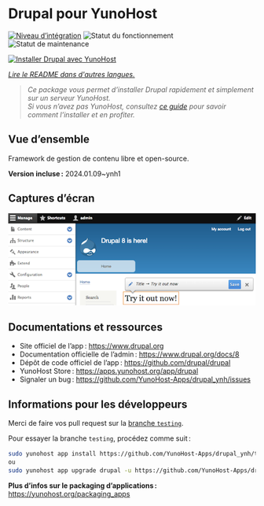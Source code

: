 <!--
Nota bene : ce README est automatiquement généré par <https://github.com/YunoHost/apps/tree/master/tools/readme_generator>
Il NE doit PAS être modifié à la main.
-->

# Drupal pour YunoHost

[![Niveau d’intégration](https://dash.yunohost.org/integration/drupal.svg)](https://dash.yunohost.org/appci/app/drupal) ![Statut du fonctionnement](https://ci-apps.yunohost.org/ci/badges/drupal.status.svg) ![Statut de maintenance](https://ci-apps.yunohost.org/ci/badges/drupal.maintain.svg)

[![Installer Drupal avec YunoHost](https://install-app.yunohost.org/install-with-yunohost.svg)](https://install-app.yunohost.org/?app=drupal)

*[Lire le README dans d'autres langues.](./ALL_README.md)*

> *Ce package vous permet d’installer Drupal rapidement et simplement sur un serveur YunoHost.*  
> *Si vous n’avez pas YunoHost, consultez [ce guide](https://yunohost.org/install) pour savoir comment l’installer et en profiter.*

## Vue d’ensemble

Framework de gestion de contenu libre et open-source.

**Version incluse :** 2024.01.09~ynh1

## Captures d’écran

![Capture d’écran de Drupal](./doc/screenshots/screenshot.png)

## Documentations et ressources

- Site officiel de l’app : <https://www.drupal.org>
- Documentation officielle de l’admin : <https://www.drupal.org/docs/8>
- Dépôt de code officiel de l’app : <https://github.com/drupal/drupal>
- YunoHost Store : <https://apps.yunohost.org/app/drupal>
- Signaler un bug : <https://github.com/YunoHost-Apps/drupal_ynh/issues>

## Informations pour les développeurs

Merci de faire vos pull request sur la [branche `testing`](https://github.com/YunoHost-Apps/drupal_ynh/tree/testing).

Pour essayer la branche `testing`, procédez comme suit :

```bash
sudo yunohost app install https://github.com/YunoHost-Apps/drupal_ynh/tree/testing --debug
ou
sudo yunohost app upgrade drupal -u https://github.com/YunoHost-Apps/drupal_ynh/tree/testing --debug
```

**Plus d’infos sur le packaging d’applications :** <https://yunohost.org/packaging_apps>
